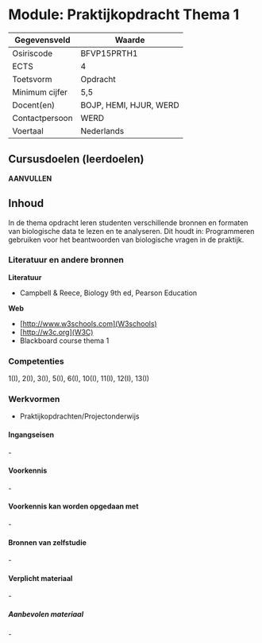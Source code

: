 # Module: Praktijkopdracht Thema 1

| Gegevensveld  | Waarde |
| ------------- | ------------- |
| Osiriscode  | BFVP15PRTH1  |
| ECTS  | 4 |
| Toetsvorm  | Opdracht |
| Minimum cijfer  | 5,5 |
| Docent(en)  | BOJP, HEMI, HJUR, WERD |
| Contactpersoon  | WERD |
| Voertaal  | Nederlands |

## Cursusdoelen (leerdoelen)
**AANVULLEN**

## Inhoud

In de thema opdracht leren studenten verschillende bronnen en formaten van biologische data te lezen en te analyseren.
Dit houdt in: Programmeren gebruiken voor het beantwoorden van biologische vragen in de praktijk.

### Literatuur en andere bronnen

**Literatuur**
- Campbell & Reece, Biology 9th ed, Pearson Education 

**Web**
- [http://www.w3schools.com](W3schools)
- [http://w3c.org](W3C)
- Blackboard course thema 1

### Competenties
1(I), 2(I), 3(I), 5(I), 6(I), 10(I), 11(I), 12(I), 13(I)

### Werkvormen
- Praktijkopdrachten/Projectonderwijs  

#### Ingangseisen
\- 

#### Voorkennis
\-

#### Voorkennis kan worden opgedaan met
\-

#### Bronnen van zelfstudie
\-

#### Verplicht materiaal
\-

##### Aanbevolen materiaal
\-

